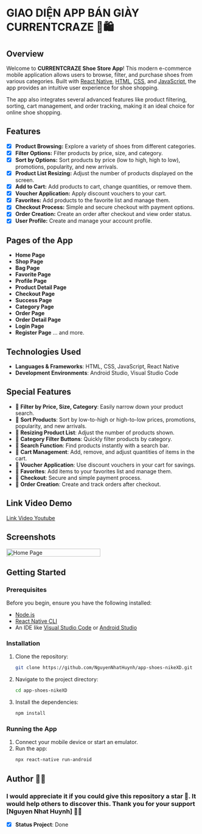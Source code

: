 # GIAO DIỆN APP BÁN GIÀY CURRENTCRAZE 👟🛍️

## Overview

Welcome to **CURRENTCRAZE Shoe Store App**! This modern e-commerce mobile application allows users to browse, filter, and purchase shoes from various categories. Built with [React Native](https://reactnative.dev/), [HTML](https://developer.mozilla.org/en-US/docs/Web/HTML), [CSS](https://developer.mozilla.org/en-US/docs/Web/CSS), and [JavaScript](https://developer.mozilla.org/en-US/docs/Web/JavaScript), the app provides an intuitive user experience for shoe shopping.

The app also integrates several advanced features like product filtering, sorting, cart management, and order tracking, making it an ideal choice for online shoe shopping.

## Features

- [x] **Product Browsing:** Explore a variety of shoes from different categories.
- [x] **Filter Options:** Filter products by price, size, and category.
- [x] **Sort by Options:** Sort products by price (low to high, high to low), promotions, popularity, and new arrivals.
- [x] **Product List Resizing:** Adjust the number of products displayed on the screen.
- [x] **Add to Cart:** Add products to cart, change quantities, or remove them.
- [x] **Voucher Application:** Apply discount vouchers to your cart.
- [x] **Favorites:** Add products to the favorite list and manage them.
- [x] **Checkout Process:** Simple and secure checkout with payment options.
- [x] **Order Creation:** Create an order after checkout and view order status.
- [x] **User Profile:** Create and manage your account profile.

## Pages of the App

- **Home Page**
- **Shop Page**
- **Bag Page**
- **Favorite Page**
- **Profile Page**
- **Product Detail Page**
- **Checkout Page**
- **Success Page**
- **Category Page**
- **Order Page**
- **Order Detail Page**
- **Login Page**
- **Register Page**
... and more.

## Technologies Used

- **Languages & Frameworks**: HTML, CSS, JavaScript, React Native
- **Development Environments**: Android Studio, Visual Studio Code

## Special Features

- 🚀 **Filter by Price, Size, Category**: Easily narrow down your product search.
- 🚀 **Sort Products**: Sort by low-to-high or high-to-low prices, promotions, popularity, and new arrivals.
- 🚀 **Resizing Product List**: Adjust the number of products shown.
- 🚀 **Category Filter Buttons**: Quickly filter products by category.
- 🚀 **Search Function**: Find products instantly with a search bar.
- 🚀 **Cart Management**: Add, remove, and adjust quantities of items in the cart.
- 🚀 **Voucher Application**: Use discount vouchers in your cart for savings.
- 🚀 **Favorites**: Add items to your favorites list and manage them.
- 🚀 **Checkout**: Secure and simple payment process.
- 🚀 **Order Creation**: Create and track orders after checkout.
  
## Link Video Demo
[Link Video Youtube](https://youtu.be/yYwRrmmWyFQ?si=vbrsfTP2vATTX9DY)

## Screenshots
<div style="display: grid; grid-template-columns: repeat(2, 1fr); gap: 10px;">
    <img src="https://imgur.com/lyo6Fbq.png" alt="Home Page" style="width: 100%; height: auto; object-fit: cover;">
</div>

## Getting Started

### Prerequisites

Before you begin, ensure you have the following installed:

- [Node.js](https://nodejs.org/)
- [React Native CLI](https://reactnative.dev/docs/environment-setup)
- An IDE like [Visual Studio Code](https://code.visualstudio.com/) or [Android Studio](https://developer.android.com/studio)

### Installation

1. Clone the repository:
    ```bash
    git clone https://github.com/NguyenNhatHuynh/app-shoes-nikeXD.git
    ```
2. Navigate to the project directory:
    ```bash
    cd app-shoes-nikeXD
    ```
3. Install the dependencies:
    ```bash
    npm install
    ```

### Running the App

1. Connect your mobile device or start an emulator.
2. Run the app:
    ```bash
    npx react-native run-android
    ```

## Author 👨‍💻
### I would appreciate it if you could give this repository a star 🌟. It would help others to discover this. Thank you for your support [Nguyen Nhat Huynh] 👨‍💻

- [x] **Status Project**: Done
